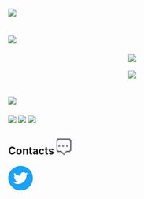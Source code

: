 
<h2 align = "left">
   <img src = "https://readme-typing-svg.herokuapp.com?font=Consolas&color=%23D83B7D&size=40&duration=6000&lines=About+me">
</h2>
<h2 align = "left">
   <img src = "https://readme-typing-svg.herokuapp.com?font=Consolas&color=%23D83B7D&size=40&duration=6000&lines=Stats">
</h2>
<p align = "center">
  <img src = "https://github-readme-stats.vercel.app/api?username=Raskc&show_icons=true&theme=radical&line_height=27">
</p>
<p align = "center">
  <img src="https://github-readme-streak-stats.herokuapp.com/?user=Raskc&show_icons=true&locale=en&layout=compact&theme=radical&line_height=0" />
</p>
<h2 align = "left">
   <img src = "https://readme-typing-svg.herokuapp.com?font=Consolas&color=%23D83B7D&size=40&duration=6000&lines=Languages">
</h2>
<p align = "left">
  <img src="https://img.shields.io/badge/lua-%232C2D72.svg?style=for-the-badge&logo=lua&logoColor=white" />
  <img src="https://img.shields.io/badge/python-3670A0?style=for-the-badge&logo=python&logoColor=ffdd54" />
  <img src="https://img.shields.io/badge/c-%2300599C.svg?style=for-the-badge&logo=c&logoColor=white" />
</p>
<h2 align="left">Contacts <img src="assets/contacts.gif" width="30"></h2>
<p align="left">
  <a href="https://twitter.com/Rask_Dev"><img alt="Twitter" height="50" width="50" src="assets/twitter.png"></a>
</p>
